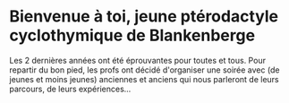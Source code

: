 # Bienvenue à toi, jeune ptérodactyle cyclothymique de Blankenberge


Les 2 dernières années ont été éprouvantes pour toutes et tous. Pour
repartir du bon pied, les profs ont décidé d'organiser une soirée avec
(de jeunes et moins jeunes) anciennes et anciens qui nous parleront de
leurs parcours, de leurs expériences...

